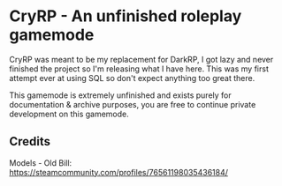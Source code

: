 # CryRP - An unfinished roleplay gamemode

CryRP was meant to be my replacement for DarkRP, I got lazy and never finished the project so I'm releasing what I have here.
This was my first attempt ever at using SQL so don't expect anything too great there.

This gamemode is extremely unfinished and exists purely for documentation & archive purposes, you are free to continue private development on this gamemode.

## Credits
Models - Old Bill: https://steamcommunity.com/profiles/76561198035436184/
